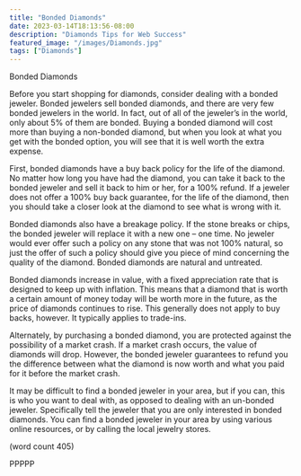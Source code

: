 ```yaml
---
title: "Bonded Diamonds"
date: 2023-03-14T18:13:56-08:00
description: "Diamonds Tips for Web Success"
featured_image: "/images/Diamonds.jpg"
tags: ["Diamonds"]
---
```


Bonded Diamonds

Before you start shopping for diamonds, 
consider dealing with a bonded jeweler. 
Bonded jewelers sell bonded diamonds, 
and there are very few bonded jewelers in 
the world. In fact, out of all of the jeweler’s 
in the world, only about 5% of them are 
bonded. Buying a bonded diamond will 
cost more than buying a non-bonded 
diamond, but when you look at what you 
get with the bonded option, you will see 
that it is well worth the extra expense.

First, bonded diamonds have a buy back 
policy for the life of the diamond. No matter 
how long you have had the diamond, you can 
take it back to the bonded jeweler and sell it 
back to him or her, for a 100% refund. If a 
jeweler does not offer a 100% buy back 
guarantee, for the life of the diamond, then 
you should take a closer look at the diamond 
to see what is wrong with it.

Bonded diamonds also have a breakage 
policy. If the stone breaks or chips, the 
bonded jeweler will replace it with a new one 
– one time. No jeweler would ever offer such 
a policy on any stone that was not 100% 
natural, so just the offer of such a policy 
should give you piece of mind concerning 
the quality of the diamond. Bonded 
diamonds are natural and untreated.

Bonded diamonds increase in value, with a 
fixed appreciation rate that is designed to 
keep up with inflation. This means that a 
diamond that is worth a certain amount of 
money today will be worth more in the future, 
as the price of diamonds continues to rise. 
This generally does not apply to buy backs, 
however. It typically applies to trade-ins. 

Alternately, by purchasing a bonded 
diamond, you are protected against the 
possibility of a market crash. If a market 
crash occurs, the value of diamonds will 
drop. However, the bonded jeweler 
guarantees to refund you the difference 
between what the diamond is now worth 
and what you paid for it before the market 
crash.

It may be difficult to find a bonded jeweler in 
your area, but if you can, this is who you 
want to deal with, as opposed to dealing 
with an un-bonded jeweler. Specifically tell 
the jeweler that you are only interested in 
bonded diamonds.  You can find a bonded 
jeweler in your area by using various online 
resources, or by calling the local jewelry 
stores.

(word count 405)

PPPPP




